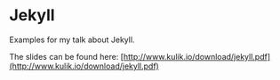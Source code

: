 # Jekyll

Examples for my talk about Jekyll.

The slides can be found here: [http://www.kulik.io/download/jekyll.pdf](http://www.kulik.io/download/jekyll.pdf)
